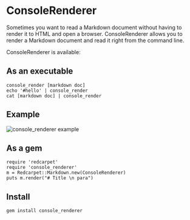 # ConsoleRenderer

Sometimes you want to read a Markdown document without having to render it to HTML and open a browser. ConsoleRenderer allows you to render a Markdown document and read it right from the command line.

ConsoleRenderer is available:

## As an executable

	console_render [markdown doc]
	echo '#hello' | console_render
	cat [markdown doc] | console_render

## Example

![console_renderer example](http://static.adit.io/images/console_renderer.png)

## As a gem

	require 'redcarpet'
	require 'console_renderer'
	m = Redcarpet::Markdown.new(ConsoleRenderer)
	puts m.render("# Title \n para")

## Install

	gem install console_renderer
